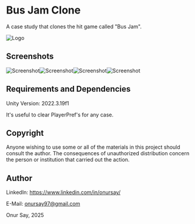 
# Bus Jam Clone

A case study that clones the hit game called "Bus Jam".

![Logo](https://i.postimg.cc/8Cg1PvBC/Bus-Jam-Clone-Logo.png)
## Screenshots

![Screenshot](https://i.postimg.cc/B6GG4G3P/SS-1.png)![Screenshot](https://i.postimg.cc/pVCtb76y/SS-2.png)![Screenshot](https://i.postimg.cc/tCgGX5Kk/SS-4.png)![Screenshot](https://i.postimg.cc/7hKv3G2S/SS-3.png)

  
## Requirements and Dependencies

Unity Version: 2022.3.19f1

It's useful to clear PlayerPref's for any case.

## Copyright

Anyone wishing to use some or all of the materials in this project should consult the author. The consequences of unauthorized distribution concern the person or institution that carried out the action.

## Author

LinkedIn: https://www.linkedin.com/in/onursay/

E-Mail: onursay97@gmail.com

Onur Say, 2025


